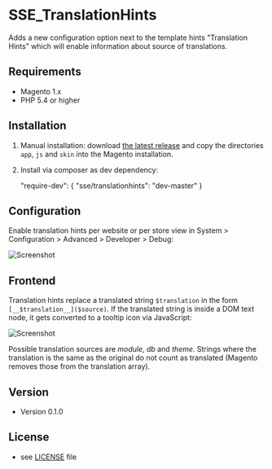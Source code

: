 SSE_TranslationHints
======
Adds a new configuration option next to the template hints "Translation Hints" which will enable information about source of translations.

## Requirements ##

* Magento 1.x
* PHP 5.4 or higher

## Installation

1. Manual installation: download [the latest release](https://github.com/schmengler/TranslationHints/zipball/master) and copy the directories `app`, `js` and `skin` into the Magento installation.
2. Install via composer as dev dependency:

    "require-dev": {
        "sse/translationhints": "dev-master"
    }
    

## Configuration

Enable translation hints per website or per store view in System > Configuration > Advanced > Developer > Debug:

![Screenshot](https://github.com/schmengler/TranslationHints/raw/master/screenshot-configuration.png)

## Frontend

Translation hints replace a translated string `$translation` in the form `[__$translation__]($source)`.
If the translated string is inside a DOM text node, it gets converted to a tooltip icon via JavaScript:

![Screenshot](https://github.com/schmengler/TranslationHints/raw/master/screenshot-frontend.png)

Possible translation sources are *module*, *db* and *theme*.
Strings where the translation is the same as the original do not count as translated (Magento removes those from the translation array).

## Version 
* Version 0.1.0

## License 
* see [LICENSE](https://github.com/schmengler/TranslationHints/blob/master/license.txt) file
